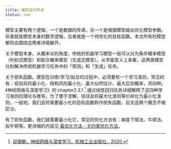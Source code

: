 ```yaml
---
title: 模型部分导读
status: new
---
```


模型主要有两个逻辑，一个是数据的传递，另一个是根据模型输出优化模型参数。前者就是模型本身的数学逻辑，后者就是一个待优化的目标函数。本文所有的模型都将会围绕这两者详细展开。

关于模型本身。从概率论的角度，传统的机器学习模型一般可以分为条件概率模型（判别式模型）和联合概率模型（生成式模型）。从字面意义上来看，这两类模型分别解决传统机器学习任务中的「预测」和「生成」任务。

关于损失函数。模型在训练/学习/拟合的过程中，必须要有一个学习准则，常见的有：经验风险最小化、结构风险最小化、最大似然估计、最大后验概率，共四种。《神经网络与深度学习》的 chapter2.3.1 [^nndl] 通过线性回归任务详细解释了这四种学习准则的理论与推导。为了便于求解，往往会将最大化准则等价转化为最小化准则。一般地，我们会将需要最小化的目标函数称作损失函数，后文这两个概念不做区分。

有了损失函数，我们就需要最小化它，常见的优化方法有：梯度下降法、牛顿法、拟牛顿等。更详细的内容见 [最优化方法 - 无约束优化方法](../../../math/optimization-method/unconstraint-optimization.md)。

[^nndl]:[邱锡鹏，神经网络与深度学习，机械工业出版社，2020.](https://nndl.github.io/)
